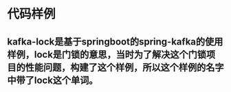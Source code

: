 # 代码样例
## kafka-lock是基于springboot的spring-kafka的使用样例，lock是门锁的意思，当时为了解决这个门锁项目的性能问题，构建了这个样例，所以这个样例的名字中带了lock这个单词。
